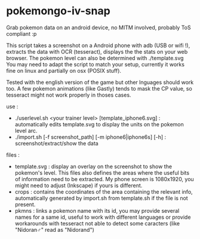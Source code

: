 # pokemongo-iv-snap
Grab pokemon data on an android device, no MITM involved, probably ToS compliant :p

This script takes a screenshot on a Android phone with adb (USB or wifi !), extracts the data with OCR (tesseract), displays the the stats on your web browser. The pokemon level can also be determined with ./template.svg
You may need to adapt the script to match your setup, currently it works fine on linux and partially on osx (POSIX stuff).

Tested with the english version of the game but other lnguages should work too. A few pokemon animations (like Gastly) tends to mask the CP value, so tesseract might not work properly in thoses cases.

use :
* ./userlevel.sh \<your trainer level\> [template_iphone6.svg] : automatically edits template.svg to display the units on the pokemon level arc.
* ./import.sh [-f screenshot_path] [-m iphone6|iphone6s] [-h] : screenshot/extract/show the data

files :
* template.svg : display an overlay on the screenshot to show the pokemon's level. This files also defines the areas where the useful bits of information need to be extracted. My phone screen is 1080x1920, you might need to adjust (Inkscape) if yours is different.
* crops : contains the coordinates of the area containing the relevant info, automatically generated by import.sh from template.sh if the file is not present.
* pkmns : links a pokemon name with its id, you may provide several names for a same id, useful to work with different languages or provide workarounds with tesseract not able to detect some caracters (like "Nidoran♂" read as "Nidorand")
